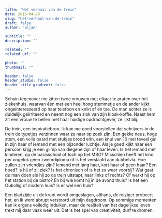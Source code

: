 ```yaml
---
title: "Het verhaal van de trein"
date: 2015-04-28
slug: "het-verhaal-van-de-trein"
draft: false
author: "aljan"

subtitle: ""
description: ""

related: ""
related_url: ""

photo: ""
thumbnail: ""

header: false
header_studio: false
header_title_gradient: false
---
```


Schuin tegenover me zitten twee vrouwen met elkaar te praten over het ziekenhuis, waarvan één met een heel hoog stemmetje en de ander kijkt ongeïnteresseerd op haar telefoon en knikt af en toe. De man achter ze is duidelijk geïrriteerd en neemt nog een slok van zijn kiosk-koffie. Naast hem zit een vrouw te bellen met haar huidige opdrachtgever, ze lijkt blij.

De trein, een inspiratiebron. Ik kan me goed voorstellen dat schrijvers in de trein de typetjes verzinnen waar ze naar op zoek zijn. Een gekke neus, hoge stem, een volle baard met stukjes brood erin, een knul van 16 met teveel gel in zijn haar of iemand met een bijzonder luchtje. Als je goed kijkt naar een persoon krijg je een glimp van diegene zijn of haar leven. Is het iemand met kinderen, op de basisschool of toch op het MBO? Misschien heeft het kind per ongeluk geen zwemdiploma of is het verslaafd aan dubbelvla. Hoe zullen zijn vriendjes zijn? Iemand met lang haar, kort haar of geen haar? Een hoed? Is hij of zij ziek? Is het chronisch of is het zo weer voorbij? Wat gaat de man doen als hij zo de trein uitstapt, naar links of rechts? Of werkt hij op het station bij de bistro? En bij wie komt hij in de avond thuis? Is het een Oubollig of modern huis? Is er wel een huis?

Een bladzijde uit de krant wordt omgeslagen, althans, de reiziger probeert het, en ik word abrupt verstoord uit mijn dagdroom. Op sommige momenten kan ik ergens volledig induiken, maar de realiteit van het dagelijkse leven trekt mij daar vaak weer uit. Dat is het spel van creativiteit, durf te dromen.
